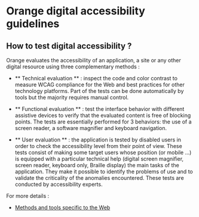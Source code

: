 # Orange digital accessibility guidelines
<script>$(document).ready(function () {
    setBreadcrumb([{"label":"Test methods"}]);
});</script>

## How to test digital accessibility&nbsp;?

Orange evaluates the accessibility of an application, a site or any other digital resource using three complementary methods&nbsp;:
- ** Technical evaluation **&nbsp;: inspect the code and color contrast to measure WCAG compliance for the Web and best practices for other technology platforms.
Part of the tests can be done automatically by tools but the majority requires manual control.

- ** Functional evaluation **&nbsp;: test the interface behavior with different assistive devices to verify that the evaluated content is free of blocking points.
The tests are essentially performed for 3 behaviors: the use of a screen reader, a software magnifier and keyboard navigation.

- ** User evaluation **&nbsp;: the application is tested by disabled users in order to check the accessibility level from their point of view.
These tests consist of making some target users whose position (or mobile ...) is equipped with a particular technical help (digital screen magnifier, screen reader, keyboard only, Braille display) the main tasks of the application. They make it possible to identify the problems of use and to validate the criticality of the anomalies encountered. These tests are conducted by accessibility experts.

For more details&nbsp;:
- [Methods and tools specific to the Web](/web_EN/methodes-outils.html)

<!--  This file is part of a11y-guidelines | Our vision of mobile & web accessibility guidelines and best practices, with valid/invalid examples.
 Copyright (C) 2016  Orange SA
 See the Creative Commons Legal Code Attribution-ShareAlike 3.0 Unported License for more details (LICENSE file). -->